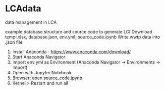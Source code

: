 # LCAdata
data management in LCA

example database structure and source code to generate LCI
Download templ.xlsx, database.json, env.yml, source_code.ipynb
Write wwtp data into .json file

1. Install Anaconda - https://www.anaconda.com/download/
2. Start Anaconda Navigator
3. Import env.yml as Environment (Anaconda Navigator -> Environments -> Import)
4. Open with Jupyter Notebook
5. Browser: open source_code.ipynb
6. Kernel > Restart and run all
